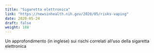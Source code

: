 ```yaml
---
title: "Sigaretta elettronica"
link: "https://newsinhealth.nih.gov/2020/05/risks-vaping"
date: 2020-05-24
draft: false
weight: 188
---
```


Un approfondimento (in inglese) sui rischi correlati all’uso della sigaretta elettronica
